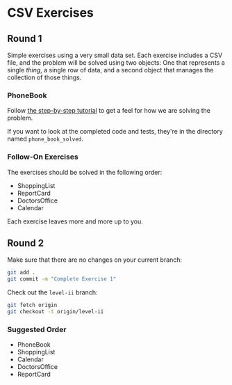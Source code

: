 # CSV Exercises

## Round 1

Simple exercises using a very small data set. Each exercise includes a CSV file, and the problem will be solved using two objects: One that represents a single _thing_, a single row of data, and a second object that manages the collection of those things.

### PhoneBook

Follow [the step-by-step tutorial](http://tutorials.jumpstartlab.com/academy/workshops/intro-to-csv.html) to get a feel for how we are solving the problem.

If you want to look at the completed code and tests, they're in the directory named `phone_book_solved`.

### Follow-On Exercises

The exercises should be solved in the following order:

* ShoppingList
* ReportCard
* DoctorsOffice
* Calendar

Each exercise leaves more and more up to you.

## Round 2

Make sure that there are no changes on your current branch:

```bash
git add .
git commit -m "Complete Exercise 1"
```

Check out the `level-ii` branch:

```bash
git fetch origin
git checkout -t origin/level-ii
```

### Suggested Order

* PhoneBook
* ShoppingList
* Calendar
* DoctorsOffice
* ReportCard

